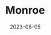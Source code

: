 ---
title: "Monroe"
type: city
county: Snohomish County
date: 2023-08-05
hashtag: monroe
state: Washington
tags:
  - city
  - Snohomish County
  - Washington
---